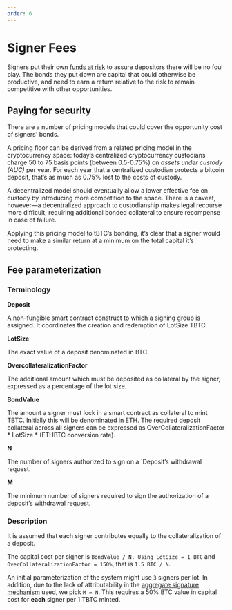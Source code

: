 ```yaml
--- 
order: 6
---
```


# Signer Fees

Signers put their own [funds at risk](/tBTC/bonding.md) to assure depositors there will be no foul play. The bonds they put down are capital that could otherwise be productive, and need to earn a return relative to the risk to remain competitive with other opportunities.

## Paying for security

There are a number of pricing models that could cover the opportunity cost of signers' bonds.

A pricing floor can be derived from a related pricing model in the cryptocurrency space: today’s centralized cryptocurrency custodians charge 50 to 75 basis points (between 0.5-0.75%) on _assets under custody (AUC)_ per year. For each year that a centralized custodian protects a bitcoin deposit, that’s as much as 0.75% lost to the costs of custody.

A decentralized model should eventually allow a lower effective fee on custody by introducing more competition to the space. There is a caveat, however—a decentralized approach to custodianship makes legal recourse more difficult, requiring additional bonded collateral to ensure recompense in case of failure.

Applying this pricing model to tBTC’s bonding, it’s clear that a signer would need to make a similar return at a minimum on the total capital it’s protecting.

## Fee parameterization

### Terminology

**Deposit**

   A non-fungible smart contract construct to which a signing group is assigned. It coordinates the creation and redemption of LotSize TBTC.

**LotSize**

The exact value of a deposit denominated in BTC.

**OvercollateralizationFactor**

The additional amount which must be deposited as collateral by the signer, expressed as a percentage of the lot size.

**BondValue**

The amount a signer must lock in a smart contract as collateral to mint TBTC. Initially this will be denominated in ETH. The required deposit collateral across all signers can be expressed as OverCollateralizationFactor * LotSize * (ETHBTC conversion rate).

**N**

The number of signers authorized to sign on a `Deposit’s withdrawal request.

**M**

The minimum number of signers required to sign the authorization of a deposit’s withdrawal request.

### Description

It is assumed that each signer contributes equally to the collateralization of a deposit.

The capital cost per signer is `BondValue / N. Using LotSize = 1 BTC` and `OverCollateralizationFactor = 150%`, that is `1.5 BTC / N`.

An initial parameterization of the system might use `3` signers per lot. In addition, due to the lack of attributability in the [aggregate signature mechanism](/tBTC/signing.md) used, we pick `M = N`. This requires a 50% BTC value in capital cost for **each** signer per 1 TBTC minted.